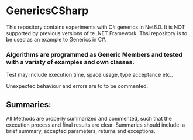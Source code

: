 # GenericsCSharp

This repository contains experiments with C# generics in Net6.0. It is NOT supported by previous versions of te .NET Framework.
Thsi repository is to be used as an example to Generics in C#.

### Algorithms are programmed as Generic Members and tested with a variaty of examples and own classes.

Test may include execution time, space usage, type acceptance etc..

Unexpected behaviour and errors are to to be commented.

## Summaries:

All Methods are properly summarized and commented, such that the execution process and final results are clear.
Summaries should include: a brief summary, accepted parameters, returns and exceptions.